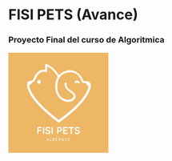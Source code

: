 # FISI PETS (Avance)
### Proyecto Final del curso de Algoritmica

<div>
  <img height="200" src="https://github.com/ashel1806/proyecto-final-algoritmica/blob/main/Logo%20Proyecto.svg" />
</div>
